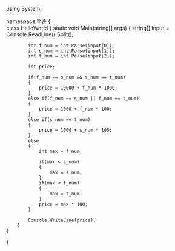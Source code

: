 using System;

namespace 백준
{    
    class HelloWorld {
        static void Main(string[] args) {
            string[] input = Console.ReadLine().Split();

            int f_num = int.Parse(input[0]);
            int s_num = int.Parse(input[1]);
            int t_num = int.Parse(input[2]);

            int price;

            if(f_num == s_num && s_num == t_num)
            {
                price = 10000 + f_num * 1000;
            }
            else if(f_num == s_num || f_num == t_num)
            {
                price = 1000 + f_num * 100;
            }
            else if(s_num == t_num)
            {
                price = 1000 + s_num * 100;
            }
            else
            {
                int max = f_num;
                
                if(max < s_num)
                {
                    max = s_num;
                }
                if(max < t_num)
                {
                    max = t_num;
                }
                price = max * 100;
            }

            Console.WriteLine(price);
        }
    }
}
